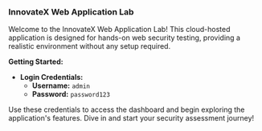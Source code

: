 ### InnovateX Web Application Lab

Welcome to the InnovateX Web Application Lab! This cloud-hosted application is designed for hands-on web security testing, providing a realistic environment without any setup required.

**Getting Started:**

- **Login Credentials:**
  - **Username:** `admin`
  - **Password:** `password123`

Use these credentials to access the dashboard and begin exploring the application's features. Dive in and start your security assessment journey!